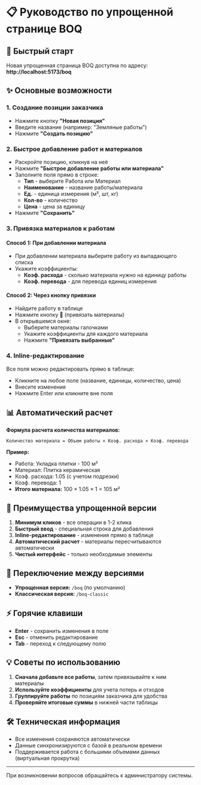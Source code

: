 # 📋 Руководство по упрощенной странице BOQ

## 🚀 Быстрый старт

Новая упрощенная страница BOQ доступна по адресу: **http://localhost:5173/boq**

## ✨ Основные возможности

### 1. Создание позиции заказчика
- Нажмите кнопку **"Новая позиция"**
- Введите название (например: "Земляные работы")
- Нажмите **"Создать позицию"**

### 2. Быстрое добавление работ и материалов
- Раскройте позицию, кликнув на неё
- Нажмите **"Быстрое добавление работы или материала"**
- Заполните поля прямо в строке:
  - **Тип** - выберите Работа или Материал
  - **Наименование** - название работы/материала
  - **Ед.** - единица измерения (м², шт, кг)
  - **Кол-во** - количество
  - **Цена** - цена за единицу
- Нажмите **"Сохранить"**

### 3. Привязка материалов к работам
#### Способ 1: При добавлении материала
- При добавлении материала выберите работу из выпадающего списка
- Укажите коэффициенты:
  - **Коэф. расхода** - сколько материала нужно на единицу работы
  - **Коэф. перевода** - для перевода единиц измерения

#### Способ 2: Через кнопку привязки
- Найдите работу в таблице
- Нажмите кнопку 🔗 (привязать материалы)
- В открывшемся окне:
  - Выберите материалы галочками
  - Укажите коэффициенты для каждого материала
  - Нажмите **"Привязать выбранные"**

### 4. Inline-редактирование
Все поля можно редактировать прямо в таблице:
- Кликните на любое поле (название, единицы, количество, цена)
- Внесите изменения
- Нажмите Enter или кликните вне поля

## 📊 Автоматический расчет

**Формула расчета количества материалов:**
```
Количество материала = Объем работы × Коэф. расхода × Коэф. перевода
```

**Пример:**
- Работа: Укладка плитки - 100 м²
- Материал: Плитка керамическая
- Коэф. расхода: 1.05 (с учетом подрезки)
- Коэф. перевода: 1
- **Итого материала:** 100 × 1.05 × 1 = 105 м²

## 🎯 Преимущества упрощенной версии

1. **Минимум кликов** - все операции в 1-2 клика
2. **Быстрый ввод** - специальная строка для добавления
3. **Inline-редактирование** - изменения прямо в таблице
4. **Автоматический расчет** - материалы пересчитываются автоматически
5. **Чистый интерфейс** - только необходимые элементы

## 🔄 Переключение между версиями

- **Упрощенная версия:** `/boq` (по умолчанию)
- **Классическая версия:** `/boq-classic`

## ⚡ Горячие клавиши

- **Enter** - сохранить изменения в поле
- **Esc** - отменить редактирование
- **Tab** - переход к следующему полю

## 💡 Советы по использованию

1. **Сначала добавьте все работы**, затем привязывайте к ним материалы
2. **Используйте коэффициенты** для учета потерь и отходов
3. **Группируйте работы** по позициям заказчика для удобства
4. **Проверяйте итоговые суммы** в нижней части таблицы

## 🛠️ Техническая информация

- Все изменения сохраняются автоматически
- Данные синхронизируются с базой в реальном времени
- Поддерживается работа с большими объемами данных (виртуальная прокрутка)

---

При возникновении вопросов обращайтесь к администратору системы.